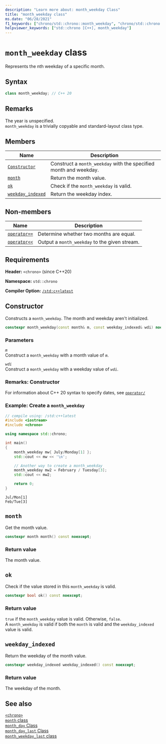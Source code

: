 ```yaml
---
description: "Learn more about: month_weekday Class"
title: "month_weekday class"
ms.date: "06/28/2021"
f1_keywords: ["chrono/std::chrono::month_weekday", "chrono/std::chrono::month_weekday::weekday", "chrono/std::chrono::month_weekday::month", "chrono/std::chrono::month_weekday::ok", "chrono/std::chrono::month_weekday::weekday_indexed"]
helpviewer_keywords: ["std::chrono [C++], month_weekday"]
---
```


# `month_weekday` class  

Represents the nth weekday of a specific month. 

## Syntax

```cpp
class month_weekday; // C++ 20
```

## Remarks

The year is unspecified.\
`month_weekday` is a trivially copyable and standard-layout class type.

## Members

|Name|Description|
|----------|-----------------|
| [`Constructor`](#month_weekday) | Construct a `month_weekday` with the specified month and weekday. |
| [`month`](#month) | Return the month value. |
| [`ok`](#ok) | Check if the `month_weekday` is valid. |
| [`weekday_indexed`](#weekday_indexed) | Return the weekday index. |

## Non-members

|Name|Description|
|----------|-----------------|
| [`operator==`](chrono-operators.md#op_eq_eq) | Determine whether two months are equal. |
| [`operator<<`](chrono-operators.md#op_left_shift) | Output a `month_weekday` to the given stream. |

## Requirements

**Header:** `<chrono>` (since C++20)

**Namespace:** `std::chrono`

**Compiler Option:** [`/std:c++latest`](../build/reference/std-specify-language-standard-version.md)

## <a name="month_weekday"></a> Constructor

Constructs a `month_weekday`. The month and weekday aren't initialized.

```cpp
constexpr month_weekday(const month& m, const weekday_indexed& wdi) noexcept;
```

### Parameters

*`m`*\
Construct a `month_weekday` with a month value of *`m`*.

*`wdi`*\
Construct a `month_weekday` with a weekday value of *`wdi`*.

### Remarks: Constructor

For information about C++ 20 syntax to specify dates, see [`operator/`](chrono-operators.md#op_/)

### Example: Create a `month_weekday`

```cpp
// compile using: /std:c++latest
#include <iostream>
#include <chrono>

using namespace std::chrono;

int main()
{
    month_weekday mw{ July/Monday[1] };
    std::cout << mw << '\n';

    // Another way to create a month_weekday
    month_weekday mw2 = February / Tuesday[3];
    std::cout << mw2;

    return 0;
}
```

```output
Jul/Mon[1]
Feb/Tue[3]
```

## <a name="month"></a> `month`

 Get the month value.

```cpp
constexpr month month() const noexcept;
```

### Return value

The month value.

## <a name="ok"></a> `ok`

Check if the value stored in this `month_weekday` is valid.

```cpp
constexpr bool ok() const noexcept;
```

### Return value

`true` if the `month_weekday` value is valid. Otherwise, `false`.\
A `month_weekday` is valid if both the `month` is valid and the `weekday_indexed` value is valid.

## <a name="weekday_indexed"></a> `weekday_indexed`

 Return the weekday of the month value.

```cpp
constexpr weekday_indexed weekday_indexed() const noexcept;
```

### Return value

The weekday of the month.

## See also

[`<chrono>`](chrono.md)\
[`month` class](month-class.md)\
[`month_day` Class](month-day-class.md)\
[`month_day_last` Class](month-day-last-class.md)\
[`month_weekday_last` class](month-weekday-last-class.md)